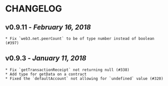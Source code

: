 # CHANGELOG

## v0.9.11 - _February 16, 2018_

    * Fix `web3.net.peerCount` to be of type number instead of boolean (#397)

## v0.9.3 - _January 11, 2018_

    * Fix `getTransactionReceipt` not returning null (#338)
    * Add type for getData on a contract
    * Fixed the `defaultAccount` not allowing for `undefined` value (#320)
